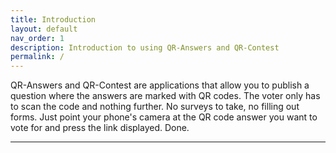 ```yaml
---
title: Introduction
layout: default
nav_order: 1
description: Introduction to using QR-Answers and QR-Contest
permalink: /
---
```


QR-Answers and QR-Contest are applications that allow you to publish a question where the answers are marked with QR codes.
The voter only has to scan the code and nothing further.  No surveys to take, no filling out forms.  Just point your phone's camera
at the QR code answer you want to vote for and press the link displayed. Done.  

----
